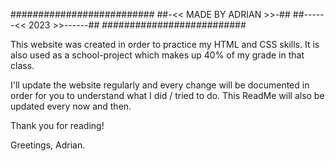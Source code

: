 ##########################
##-<< MADE BY ADRIAN >>-##
##------<< 2023 >>------##
##########################

This website was created in order to practice my HTML and CSS skills.
It is also used as a school-project which makes up 40% of my grade in that class.

I'll update the website regularly and every change will be documented in order for you to understand what I did / tried to do.
This ReadMe will also be updated every now and then.

Thank you for reading!

Greetings,
Adrian.
